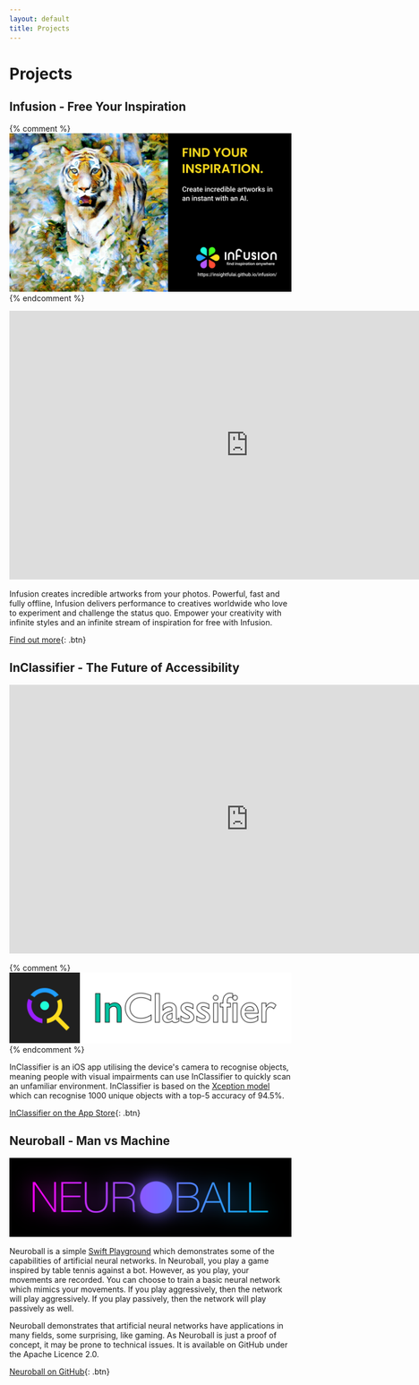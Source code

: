 ```yaml
---
layout: default
title: Projects
---
```


# Projects

<a name="infusion"></a>
## Infusion - Free Your Inspiration

{% comment %}
![Infusion](/assets/images/infusionposter.png)
{% endcomment %}

<iframe width="854" height="480" src="https://www.youtube.com/embed/oJTvdEsZDTI" frameborder="0" allow="accelerometer; autoplay; clipboard-write; encrypted-media; gyroscope; picture-in-picture" allowfullscreen></iframe>

Infusion creates incredible artworks from your photos. Powerful, fast and fully offline, Infusion delivers performance to creatives worldwide who love
to experiment and challenge the status quo. Empower your creativity with infinite styles and an infinite stream of inspiration for free with Infusion.

[Find out more](infusion/){: .btn}

<a name="inclassifier"></a>
## InClassifier - The Future of Accessibility


<iframe width="854" height="480" src="https://www.youtube.com/embed/YGRv3eGVaU0" frameborder="0" allow="accelerometer; autoplay; clipboard-write; encrypted-media; gyroscope; picture-in-picture" allowfullscreen></iframe>

{% comment %}
![InClassifier](/assets/images/inclassifier.png)
{% endcomment %}

InClassifier is an iOS app utilising the device's camera to recognise objects, meaning people with visual impairments can use InClassifier to quickly scan an unfamiliar environment. InClassifier is based on the [Xception model](https://keras.io/applications/#xception) which can recognise 1000 unique objects with a top-5 accuracy of 94.5%.

[InClassifier on the App Store](https://apps.apple.com/us/app/inclassifier/id1481309594){: .btn}

<a name="neuroball"></a>
## Neuroball - Man vs Machine

![Neuroball](/assets/images/neuroball.png)

Neuroball is a simple [Swift Playground](https://www.apple.com/au/swift/playgrounds/) which demonstrates some of the capabilities of artificial neural networks. In Neuroball, you play a game inspired by table tennis against a bot. However, as you play, your movements are recorded. You can choose to train a basic neural network which mimics your movements. If you play aggressively, then the network will play aggressively. If you play passively, then the network will play passively as well.

Neuroball demonstrates that artificial neural networks have applications in many fields, some surprising, like gaming. As Neuroball is just a proof of concept, it may be prone to technical issues. It is available on GitHub under the Apache Licence 2.0.

[Neuroball on GitHub](https://github.com/InsightfulAI/neuroball){: .btn}